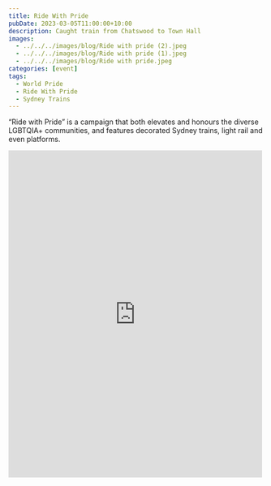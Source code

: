 ```yaml
---
title: Ride With Pride
pubDate: 2023-03-05T11:00:00+10:00
description: Caught train from Chatswood to Town Hall
images:
  - ../../../images/blog/Ride with pride (2).jpeg
  - ../../../images/blog/Ride with pride (1).jpeg
  - ../../../images/blog/Ride with pride.jpeg
categories: [event]
tags:
  - World Pride
  - Ride With Pride
  - Sydney Trains
---
```


“Ride with Pride” is a campaign that both elevates and honours the diverse LGBTQIA+ communities, and features decorated Sydney trains, light rail and even platforms.

<iframe src="https://www.facebook.com/plugins/post.php?href=https%3A%2F%2Fwww.facebook.com%2Fchris1.tham%2Fposts%2Fpfbid033MQWfKVbSE4pS8y1nB7TJ7P9zvUfpZUPV3TqQ5jT4k9KtoxEYzdp4dQrHxbzACyVl&show_text=true&width=500" width="500" height="645" style="border:none;overflow:hidden" scrolling="no" frameborder="0" allowfullscreen="true" allow="autoplay; clipboard-write; encrypted-media; picture-in-picture; web-share"></iframe>
